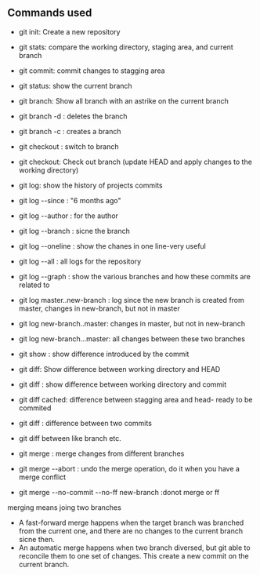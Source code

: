 ## Commands used

- git init: Create a new repository
- git stats: compare the working directory, staging area, and current branch
- git commit: commit changes to stagging area
- git status: show the current branch

- git branch: Show all branch with an astrike on the current branch
- git branch -d <branch>: deletes the branch  
- git branch -c <branch name>: creates a branch
- git checkout <branch name>: switch to branch

- git checkout: Check out branch (update HEAD and apply changes to the working directory)
- git log: show the history of projects commits
- git log --since : "6 months ago"
- git log --author : for the author
- git log --branch : sicne the branch
- git log --oneline : show the chanes in one line-very useful
- git log --all : all logs for the repository
- git log --graph : show the various branches and how these commits are related to
- git log master..new-branch : log since the new branch is created from master, changes in new-branch, but not in master
- git log new-branch..master: changes in master, but not in new-branch
- git log new-branch...master: all changes between these two branches
- git show <commit> : show difference introduced by the commit
- git diff: Show difference between working directory and HEAD
- git diff <commit>: show difference between working directory and commit
- git diff cached: difference between stagging area and head- ready to be commited
- git diff <CommitA> <CommitB>: difference between two commits
- git diff <refa>  <refB> between like branch etc. 
- git merge : merge changes from different branches
- git merge --abort : undo the merge operation, do it when you have a merge conflict
- git merge --no-commit --no-ff new-branch :donot merge or ff 

merging means joing two branches
- A fast-forward merge happens when the target branch was branched from the current one, and there are no changes to the current branch sicne then.
- An automatic merge happens when two branch diversed, but git able to reconcile them to one set of changes. This create a new commit on the current branch.
 
